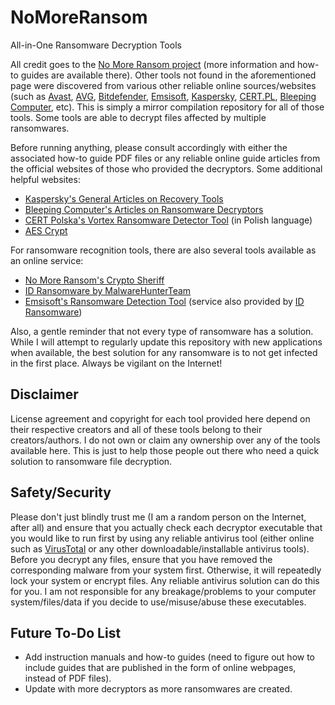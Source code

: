 # NoMoreRansom
All-in-One Ransomware Decryption Tools

All credit goes to the [No More Ransom project](https://www.nomoreransom.org/en/decryption-tools.html) (more information and how-to guides are available there). Other tools not found in the aforementioned page were discovered from various other reliable online sources/websites (such as [Avast](https://www.avast.com/ransomware-decryption-tools), [AVG](https://now.avg.com/avg-offers-free-ransomware-decryptor-tools-for-businesses), [Bitdefender](https://www.bitdefender.com/blog/labs), [Emsisoft](https://www.emsisoft.com/ransomware-decryption-tools/free-download), [Kaspersky](https://noransom.kaspersky.com/), [CERT.PL](https://nomoreransom.cert.pl/), [Bleeping Computer](https://www.bleepingcomputer.com/download/windows/ransomware-decryptors/), etc). This is simply a mirror compilation repository for all of those tools. Some tools are able to decrypt files affected by multiple ransomwares.

Before running anything, please consult accordingly with either the associated how-to guide PDF files or any reliable online guide articles from the official websites of those who provided the decryptors. Some additional helpful websites:

- [Kaspersky's General Articles on Recovery Tools](https://support.kaspersky.com/common/disinfection)
- [Bleeping Computer's Articles on Ransomware Decryptors](https://www.bleepingcomputer.com/ransomware/decryptor/)
- [CERT Polska's Vortex Ransomware Detector Tool](https://vortex.cert.pl/) (in Polish language)
- [AES Crypt](https://www.aescrypt.com/download/)

For ransomware recognition tools, there are also several tools available as an online service:

- [No More Ransom's Crypto Sheriff](https://www.nomoreransom.org/crypto-sheriff.php)
- [ID Ransomware by MalwareHunterTeam](https://id-ransomware.malwarehunterteam.com/)
- [Emsisoft's Ransomware Detection Tool](https://www.emsisoft.com/ransomware-decryption-tools/) (service also provided by [ID Ransomware](https://id-ransomware.malwarehunterteam.com/))

Also, a gentle reminder that not every type of ransomware has a solution. While I will attempt to regularly update this repository with new applications when available, the best solution for any ransomware is to not get infected in the first place. Always be vigilant on the Internet!

## Disclaimer

License agreement and copyright for each tool provided here depend on their respective creators and all of these tools belong to their creators/authors. I do not own or claim any ownership over any of the tools available here. This is just to help those people out there who need a quick solution to ransomware file decryption.

## Safety/Security

Please don't just blindly trust me (I am a random person on the Internet, after all) and ensure that you actually check each decryptor executable that you would like to run first by using any reliable antivirus tool (either online such as [VirusTotal](https://www.virustotal.com/) or any other downloadable/installable antivirus tools). Before you decrypt any files, ensure that you have removed the corresponding malware from your system first. Otherwise, it will repeatedly lock your system or encrypt files. Any reliable antivirus solution can do this for you. I am not responsible for any breakage/problems to your computer system/files/data if you decide to use/misuse/abuse these executables.

## Future To-Do List
- Add instruction manuals and how-to guides (need to figure out how to include guides that are published in the form of online webpages, instead of PDF files).
- Update with more decryptors as more ransomwares are created.

